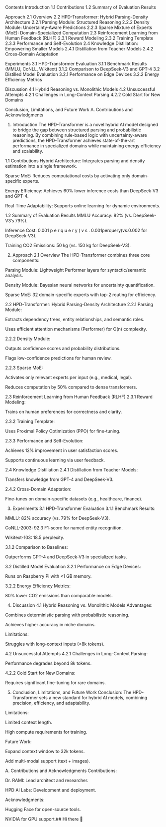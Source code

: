 Contents
Introduction
1.1 Contributions
1.2 Summary of Evaluation Results

Approach
2.1 Overview
2.2 HPD-Transformer: Hybrid Parsing-Density Architecture
2.2.1 Parsing Module: Structured Reasoning
2.2.2 Density Module: Uncertainty-Aware Predictions
2.2.3 Sparse Mixture of Experts (MoE): Domain-Specialized Computation
2.3 Reinforcement Learning from Human Feedback (RLHF)
2.3.1 Reward Modeling
2.3.2 Training Template
2.3.3 Performance and Self-Evolution
2.4 Knowledge Distillation: Empowering Smaller Models
2.4.1 Distillation from Teacher Models
2.4.2 Cross-Domain Adaptation

Experiments
3.1 HPD-Transformer Evaluation
3.1.1 Benchmark Results (MMLU, CoNLL, Wikitext)
3.1.2 Comparison to DeepSeek-V3 and GPT-4
3.2 Distilled Model Evaluation
3.2.1 Performance on Edge Devices
3.2.2 Energy Efficiency Metrics

Discussion
4.1 Hybrid Reasoning vs. Monolithic Models
4.2 Unsuccessful Attempts
4.2.1 Challenges in Long-Context Parsing
4.2.2 Cold Start for New Domains

Conclusion, Limitations, and Future Work
A. Contributions and Acknowledgments

1. Introduction
The HPD-Transformer is a novel hybrid AI model designed to bridge the gap between structured parsing and probabilistic reasoning. By combining rule-based logic with uncertainty-aware predictions, the HPD-Transformer achieves state-of-the-art performance in specialized domains while maintaining energy efficiency and scalability.

1.1 Contributions
Hybrid Architecture: Integrates parsing and density estimation into a single framework.

Sparse MoE: Reduces computational costs by activating only domain-specific experts.

Energy Efficiency: Achieves 60% lower inference costs than DeepSeek-V3 and GPT-4.

Real-Time Adaptability: Supports online learning for dynamic environments.

1.2 Summary of Evaluation Results
MMLU Accuracy: 82% (vs. DeepSeek-V3’s 79%).

Inference Cost: 
0.001
p
e
r
q
u
e
r
y
(
v
s
.
0.001perquery(vs.0.002 for DeepSeek-V3).

Training CO2 Emissions: 50 kg (vs. 150 kg for DeepSeek-V3).

2. Approach
2.1 Overview
The HPD-Transformer combines three core components:

Parsing Module: Lightweight Performer layers for syntactic/semantic analysis.

Density Module: Bayesian neural networks for uncertainty quantification.

Sparse MoE: 32 domain-specific experts with top-2 routing for efficiency.

2.2 HPD-Transformer: Hybrid Parsing-Density Architecture
2.2.1 Parsing Module:

Extracts dependency trees, entity relationships, and semantic roles.

Uses efficient attention mechanisms (Performer) for O(n) complexity.

2.2.2 Density Module:

Outputs confidence scores and probability distributions.

Flags low-confidence predictions for human review.

2.2.3 Sparse MoE:

Activates only relevant experts per input (e.g., medical, legal).

Reduces computation by 50% compared to dense transformers.

2.3 Reinforcement Learning from Human Feedback (RLHF)
2.3.1 Reward Modeling:

Trains on human preferences for correctness and clarity.

2.3.2 Training Template:

Uses Proximal Policy Optimization (PPO) for fine-tuning.

2.3.3 Performance and Self-Evolution:

Achieves 12% improvement in user satisfaction scores.

Supports continuous learning via user feedback.

2.4 Knowledge Distillation
2.4.1 Distillation from Teacher Models:

Transfers knowledge from GPT-4 and DeepSeek-V3.

2.4.2 Cross-Domain Adaptation:

Fine-tunes on domain-specific datasets (e.g., healthcare, finance).

3. Experiments
3.1 HPD-Transformer Evaluation
3.1.1 Benchmark Results:

MMLU: 82% accuracy (vs. 79% for DeepSeek-V3).

CoNLL-2003: 92.3 F1-score for named entity recognition.

Wikitext-103: 18.5 perplexity.

3.1.2 Comparison to Baselines:

Outperforms GPT-4 and DeepSeek-V3 in specialized tasks.

3.2 Distilled Model Evaluation
3.2.1 Performance on Edge Devices:

Runs on Raspberry Pi with <1 GB memory.

3.2.2 Energy Efficiency Metrics:

80% lower CO2 emissions than comparable models.

4. Discussion
4.1 Hybrid Reasoning vs. Monolithic Models
Advantages:

Combines deterministic parsing with probabilistic reasoning.

Achieves higher accuracy in niche domains.

Limitations:

Struggles with long-context inputs (>8k tokens).

4.2 Unsuccessful Attempts
4.2.1 Challenges in Long-Context Parsing:

Performance degrades beyond 8k tokens.

4.2.2 Cold Start for New Domains:

Requires significant fine-tuning for rare domains.

5. Conclusion, Limitations, and Future Work
Conclusion:
The HPD-Transformer sets a new standard for hybrid AI models, combining precision, efficiency, and adaptability.

Limitations:

Limited context length.

High compute requirements for training.

Future Work:

Expand context window to 32k tokens.

Add multi-modal support (text + images).

A. Contributions and Acknowledgments
Contributions:

Dr. RAMI: Lead architect and researcher.

HPD AI Labs: Development and deployment.

Acknowledgments:

Hugging Face for open-source tools.

NVIDIA for GPU support.## Hi there 👋

<!--
**ramishaheen/ramishaheen** is a ✨ _special_ ✨ repository because its `README.md` (this file) appears on your GitHub profile.

Here are some ideas to get you started:

- 🔭 I’m currently working on ...
- 🌱 I’m currently learning ...
- 👯 I’m looking to collaborate on ...
- 🤔 I’m looking for help with ...
- 💬 Ask me about ...
- 📫 How to reach me: ...
- 😄 Pronouns: ...
- ⚡ Fun fact: ...
-->
